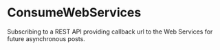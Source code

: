 # ConsumeWebServices
Subscribing to a REST API providing callback url to the Web Services for future asynchronous posts.